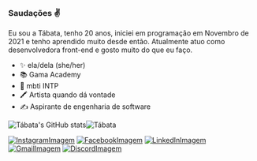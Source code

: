 ### Saudações ✌️
Eu sou a Tábata, tenho 20 anos, iniciei em programação em Novembro de 2021 e tenho aprendido muito desde então. Atualmente atuo como desenvolvedora front-end e gosto muito do que eu faço.

- ✨ ela/dela (she/her)
- 📚 Gama Academy
- 🧪 mbti INTP
- 🖍️ Artista quando dá vontade
- ✍️ Aspirante de engenharia de software

![Tábata's GitHub stats](https://github-readme-stats.vercel.app/api?username=TabataRamos&theme=aura_dark&show_icons=true)![Tábata](https://github-readme-stats.vercel.app/api/top-langs/?username=TabataRamos&layout=compact&langs_count=7&theme=aura_dark)


[![InstagramImagem](https://img.shields.io/badge/Instagram-E4405F?style=for-the-badge&logo=instagram&logoColor=white)](https://www.instagram.com/tab.iwolfa/)
[![FacebookImagem](https://img.shields.io/badge/Facebook-1877F2?style=for-the-badge&logo=facebook&logoColor=white)](https://www.facebook.com/tabatabrenda.ramos/)
[![LinkedInImagem](https://img.shields.io/badge/LinkedIn-0077B5?style=for-the-badge&logo=linkedin&logoColor=white)](https://www.linkedin.com/in/t%C3%A1bata-ramos-23688721a/)
[![GmailImagem](https://img.shields.io/badge/Gmail-D14836?style=for-the-badge&logo=gmail&logoColor=white)](mailto:tabata.b.ramos@gmail.com) 
[![DiscordImagem](https://img.shields.io/badge/Discord-7289DA?style=for-the-badge&logo=discord&logoColor=white)](iWolfa#9078)


